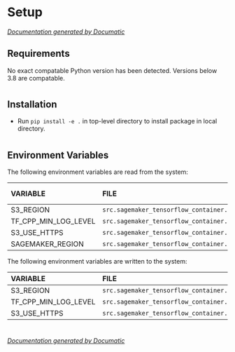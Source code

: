 # Setup

[_Documentation generated by Documatic_](https://www.documatic.com)

<!---Documatic-section-Requirements-start--->
## Requirements

No exact compatable Python version has been detected.
Versions below 3.8 are compatable.

# #
<!---Documatic-section-Requirements-end--->

<!---Documatic-section-Installation-start--->
## Installation

* Run `pip install -e .` in top-level directory to
install package in local directory.

# #
<!---Documatic-section-Installation-end--->

<!---Documatic-section-Environment Variables-start--->
## Environment Variables

<!---Documatic-block-env_vars-start--->
The following environment variables are read from the system:

<!---Documatic-block-env_reads-start--->
|VARIABLE|FILE|DEFAULT VALUE|
|:---|:---|:---|
|S3_REGION|`src.sagemaker_tensorflow_container.s3_utils`||
|TF_CPP_MIN_LOG_LEVEL|`src.sagemaker_tensorflow_container.s3_utils`||
|S3_USE_HTTPS|`src.sagemaker_tensorflow_container.s3_utils`||
|SAGEMAKER_REGION|`src.sagemaker_tensorflow_container.training`||
<!---Documatic-block-env_reads-end--->

The following environment variables are written to the system:

<!---Documatic-block-env_writes-start--->
|VARIABLE|FILE|VALUE|
|:---|:---|:---|
|S3_REGION|`src.sagemaker_tensorflow_container.s3_utils`||
|TF_CPP_MIN_LOG_LEVEL|`src.sagemaker_tensorflow_container.s3_utils`||
|S3_USE_HTTPS|`src.sagemaker_tensorflow_container.s3_utils`||
<!---Documatic-block-env_writes-end--->
<!---Documatic-block-env_vars-end--->

# #
<!---Documatic-section-Environment Variables-end--->

[_Documentation generated by Documatic_](https://www.documatic.com)